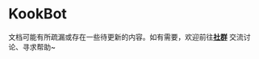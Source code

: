 # KookBot

<snippet id="need-help">

<warning>

文档可能有所疏漏或存在一些待更新的内容。如有需要，欢迎前往[**社群**](https://simbot.forte.love/communities.html)
交流讨论、寻求帮助~

</warning>

</snippet>
